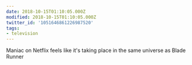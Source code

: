 ```yaml
---
date: 2018-10-15T01:10:05.000Z
modified: 2018-10-15T01:10:05.000Z
twitter_id: '1051646861226987520'
tags:
- television
---
```


  Maniac on Netflix feels like it's taking place in the same universe as Blade Runner
